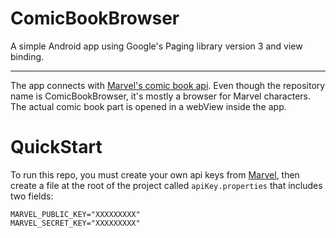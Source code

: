 # ComicBookBrowser

A simple Android app using Google's Paging library version 3 and view binding. 

---

The app connects with [Marvel's comic book api](https://developer.marvel.com/). Even though the repository name is ComicBookBrowser, it's mostly a browser for Marvel characters. The actual comic book part is opened in a webView inside the app.

# QuickStart

To run this repo, you must create your own api keys from [Marvel](https://developer.marvel.com/), then create a file at the root of the project called `apiKey.properties` that includes two fields: 

    MARVEL_PUBLIC_KEY="XXXXXXXXX"
    MARVEL_SECRET_KEY="XXXXXXXXX"
